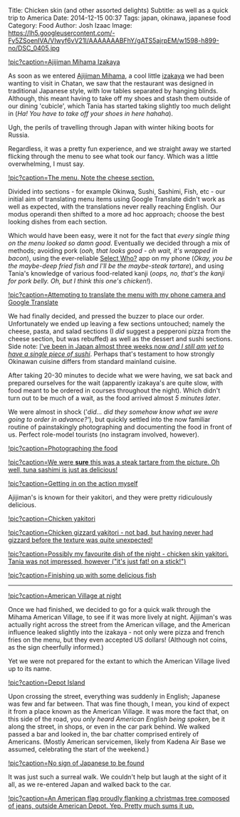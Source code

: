 Title: Chicken skin (and other assorted delights)
Subtitle: as well as a quick trip to America
Date: 2014-12-15 00:37
Tags: japan, okinawa, japanese food
Category: Food
Author: Josh Izaac
Image: https://lh5.googleusercontent.com/-Fy5ZSoenIVA/VIwyf6vV21I/AAAAAAABFhY/gATS5ajrpEM/w1598-h899-no/DSC_0405.jpg

[!pic?caption=Ajijiman Mihama Izakaya](https://lh6.googleusercontent.com/-2ShafmBvLh8/VIsHQ3pMb9I/AAAAAAABFO0/kQ69KCRxFRY/w1352-h902-no/DSC05447.JPG)

<!-- PELICAN_BEGIN_SUMMARY -->

As soon as we entered [Ajijiman Mihama](http://ajijiman.jp/), a cool little [izakaya](http://en.wikipedia.org/wiki/Izakaya) we had been wanting to visit in Chatan, we saw that the restaurant was designed in traditional Japanese style, with low tables separated by hanging blinds. Although, this meant having to take off my shoes and stash them outside of our dining 'cubicle', which Tania has started taking slightly too much delight in (*Ha! You have to take off your shoes in here hahaha*).

Ugh, the perils of travelling through Japan with winter hiking boots for Russia.

<!-- PELICAN_END_SUMMARY -->
Regardless, it was a pretty fun experience, and we straight away we started flicking through the menu to see what took our fancy. Which was a little overwhelming, I must say.

[!pic?caption=The menu. Note the cheese section.](https://lh3.googleusercontent.com/-9GnBMLN8DLk/VIsHGA1q4LI/AAAAAAABFM8/2UF8FKIIGGE/w1352-h902-no/DSC05430.JPG)

Divided into sections - for example Okinwa, Sushi, Sashimi, Fish, etc - our initial aim of translating menu items using Google Translate didn't work as well as expected, with the translations never really reaching English. Our modus operandi then shifted to a more ad hoc approach; choose the best looking dishes from each section.

Which would have been easy, were it not for the fact that *every single thing on the menu looked so damn good*. Eventually we decided through a mix of methods; avoiding pork (*ooh, that looks good - oh wait, it's wrapped in bacon*), using the ever-reliable [Select Who?](https://play.google.com/store/apps/details?id=com.boblert.whodoesit&hl=en) app on my phone (*Okay, you be the maybe-deep fried fish and I'll be the maybe-steak tartare*), and using Tania's knowledge of various food-related kanji (*oops, no, that's the kanji for pork belly. Oh, but I think this one's chicken!*).

[!pic?caption=Attempting to translate the menu with my phone camera and Google Translate](https://lh5.googleusercontent.com/-zmOfi5KumI4/VIwybmG4ifI/AAAAAAABFgo/tC_U6QV3Fjk/w1357-h902-no/DSC_0379.jpg)

We had finally decided, and pressed the buzzer to place our order. Unfortunately we ended up leaving a few sections untouched; namely the cheese, pasta, and salad sections (I *did* suggest a pepperoni pizza from the cheese section, but was rebuffed) as well as the dessert and sushi sections. Side note: [I've been in Japan almost three weeks now *and I still am yet to have a single piece of sushi*]({filename}more-things-ive-noticed-since-arriving-in-okinawa.md). Perhaps that's testament to how strongly Okinawan cuisine differs from standard mainland cuisine.

After taking 20-30 minutes to decide what we were having, we sat back and prepared ourselves for the wait (apparently izakaya's are quite slow, with food meant to be ordered in courses throughout the night). Which didn't turn out to be much of a wait, as the food arrived almost *5 minutes later*.

We were almost in shock ('*did... did they somehow know what we were going to order in advance?'*), but quickly settled into the now familiar routine of painstakingly photographing and documenting the food in front of us. Perfect role-model tourists (no instagram involved, however).

[!pic?caption=Photographing the food](https://lh4.googleusercontent.com/-IazGG5J9eJg/VIsHJmqLUyI/AAAAAAABFNk/QJwygvMzkRo/w1352-h902-no/DSC05436.JPG)

[!pic?caption=We were <strong>sure</strong> this was a steak tartare from the picture. Oh well, tuna sashimi is just as delicious!](https://lh4.googleusercontent.com/-98v8FOhw6Mg/VIwycHNDD4I/AAAAAAABFgw/2ablVLs00-M/w599-h901-no/DSC_0389.jpg)

[!pic?caption=Getting in on the action myself](https://lh3.googleusercontent.com/-WK1L7uED01k/VIwyeXPNtAI/AAAAAAABFhI/5M5vXsi_gZE/w599-h901-no/DSC_0400.jpg)

Ajijiman's is known for their yakitori, and they were pretty ridiculously delicious.

[!pic?caption=Chicken yakitori](https://lh4.googleusercontent.com/-uZCy84l41I0/VIwyfE7XXdI/AAAAAAABFhQ/PEB-7UmPqCw/w599-h901-no/DSC_0403.jpg)

[!pic?caption=Chicken gizzard yakitori - not bad, but having never had gizzard before the texture was quite unexpected!](https://lh3.googleusercontent.com/-vULiE1mYeQ0/VIwyiL3kBeI/AAAAAAABFhw/XlpMFgcczwI/w1598-h899-no/DSC_0415.jpg)

[!pic?caption=Possibly my favourite dish of the night - chicken skin yakitori. Tania was not impressed, however ("it's just fat! on a stick!")](https://lh5.googleusercontent.com/-Fy5ZSoenIVA/VIwyf6vV21I/AAAAAAABFhY/gATS5ajrpEM/w1598-h899-no/DSC_0405.jpg)

[!pic?caption=Finishing up with some delicious fish](https://lh4.googleusercontent.com/-GJyHCaMz56Q/VIwyi86E98I/AAAAAAABFpQ/wa87YQlkn9E/w599-h901-no/DSC_0417.jpg)

-------------------------------------------------

[!pic?caption=American Village at night](https://lh6.googleusercontent.com/-PJy3ApoFQ-A/VIsHUS5oBxI/AAAAAAABFPU/vkdUcpUNOZU/w1352-h902-no/DSC05451.JPG)

Once we had finished, we decided to go for a quick walk through the Mihama American Village, to see if it was more lively at night. Ajijiman's was actually right across the street from the American village, and the American influence leaked slightly into the izakaya - not only were pizza and french fries on the menu, but they even accepted US dollars! (Although not coins, as the sign cheerfully informed.)

Yet we were not prepared for the extant to which the American Village lived up to its name.

[!pic?caption=Depot Island](https://lh4.googleusercontent.com/-TmsvCleIZJ8/VIsHWjyHREI/AAAAAAABFPs/pBSNkLylLd8/w1352-h902-no/DSC05454.JPG)

Upon crossing the street, everything was suddenly in English; Japanese was few and far between. That was fine though, I mean, you kind of expect it from a place known as the American Village. It was more the fact that, on this side of the road, you *only heard American English being spoken*, be it along the street, in shops, or even in the car park behind. We walked passed a bar and looked in, the bar chatter comprised entirely of Americans. (Mostly American servicemen, likely from Kadena Air Base we assumed, celebrating the start of the weekend.)

[!pic?caption=No sign of Japanese to be found](https://lh6.googleusercontent.com/-g5bfcJORFXQ/VIwymRuMcLI/AAAAAAABFiY/OZiNGm0CyXA/w1357-h902-no/DSC_0425.jpg)

It was just such a surreal walk. We couldn't help but laugh at the sight of it all, as we re-entered Japan and walked back to the car.

[!pic?caption=An American flag proudly flanking a christmas tree composed of jeans, outside American Depot. Yep. Pretty much sums it up.](https://lh3.googleusercontent.com/-ZJ2-pr1Lo6s/VIwyoXIP8oI/AAAAAAABFio/zcX2qxocuBs/w1357-h902-no/DSC_0429.jpg)
